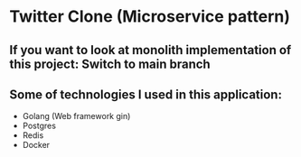 # Twitter Clone (Microservice pattern)

## If you want to look at monolith implementation of this project: Switch to main branch

## Some of technologies I used in this application:
- Golang (Web framework gin)
- Postgres
- Redis
- Docker